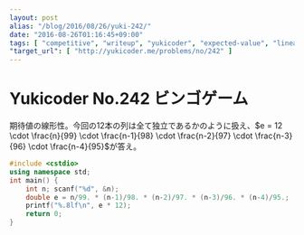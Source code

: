 ```yaml
---
layout: post
alias: "/blog/2016/08/26/yuki-242/"
date: "2016-08-26T01:16:45+09:00"
tags: [ "competitive", "writeup", "yukicoder", "expected-value", "linearity" ]
"target_url": [ "http://yukicoder.me/problems/no/242" ]
---
```


# Yukicoder No.242 ビンゴゲーム

期待値の線形性。今回の$12$本の列は全て独立であるかのように扱え、$e = 12 \cdot \frac{n}{99} \cdot \frac{n-1}{98} \cdot \frac{n-2}{97} \cdot \frac{n-3}{96} \cdot \frac{n-4}{95}$が答え。

``` c++
#include <cstdio>
using namespace std;
int main() {
    int n; scanf("%d", &n);
    double e = n/99. * (n-1)/98. * (n-2)/97. * (n-3)/96. * (n-4)/95.;
    printf("%.8lf\n", e * 12);
    return 0;
}
```
